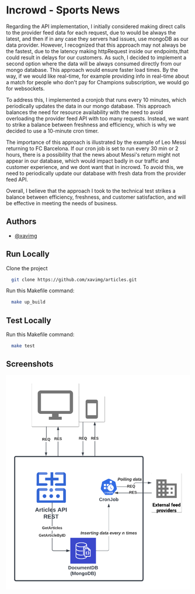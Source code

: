 
# Incrowd - Sports News 

Regarding the API implementation, I initially considered making direct calls to the provider feed data for each request, due to would be always the latest, and then if in any case they servers had issues, use mongoDB as our data provider. However, I recognized that this approach may not always be the fastest, due to the latency making httpRequest inside our endpoints,that could result in delays for our customers. As such, I decided to implement a second option where the data will be always consumed directly from our mongo database. This approach would ensure faster load times. By the way, if we would like real-time, for example providing info in real-time about a match for people who don't pay for Champions subscription, we would go for websockets.

To address this, I implemented a cronjob that runs every 10 minutes, which periodically updates the data in our mongo database. This approach balances the need for resource availability with the need to avoid overloading the provider feed API with too many requests. Instead, we want to strike a balance between freshness and efficiency, which is why we decided to use a 10-minute cron timer.

The importance of this approach is illustrated by the example of Leo Messi returning to FC Barcelona. If our cron job is set to run every 30 min or 2 hours, there is a possibility that the news about Messi's return might not appear in our database, which would impact badly in our traffic and customer experience, and we dont want that in incrowd. To avoid this, we need to periodically update our database with fresh data from the provider feed API.

Overall, I believe that the approach I took to the technical test strikes a balance between efficiency, freshness, and customer satisfaction, and will be effective in meeting the needs of business.
 
## Authors

- [@xavimg](https://github.com/xavimg)


## Run Locally

Clone the project

```bash
  git clone https://github.com/xavimg/articles.git
```
Run this Makefile command:

```bash
  make up_build
```

## Test Locally

Run this Makefile command:

```bash
  make test
```

## Screenshots

![diagram](diagram.png)
